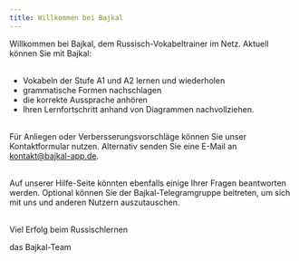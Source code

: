 ```yaml
---
title: Willkommen bei Bajkal
---
```


Willkommen bei Bajkal, dem Russisch-Vokabeltrainer im Netz. Aktuell können Sie mit Bajkal:<br><br>

- Vokabeln der Stufe A1 und A2 lernen und wiederholen
- grammatische Formen nachschlagen
- die korrekte Aussprache anhören
- Ihren Lernfortschritt anhand von Diagrammen nachvollziehen.

<br>
Für Anliegen oder Verbersserungsvorschläge können Sie unser Kontaktformular nutzen. Alternativ senden Sie eine E-Mail an <a href="mailto:kontakt@bajkal-app.de"
    class="font-semibold text-blue-400 hover:underline">kontakt@bajkal-app.de</a>.<br><br>

Auf unserer Hilfe-Seite könnten ebenfalls einige Ihrer Fragen beantworten werden. Optional können Sie der Bajkal-Telegramgruppe beitreten, um sich mit uns und anderen Nutzern auszutauschen.<br><br>

Viel Erfolg beim Russischlernen

das Bajkal-Team
